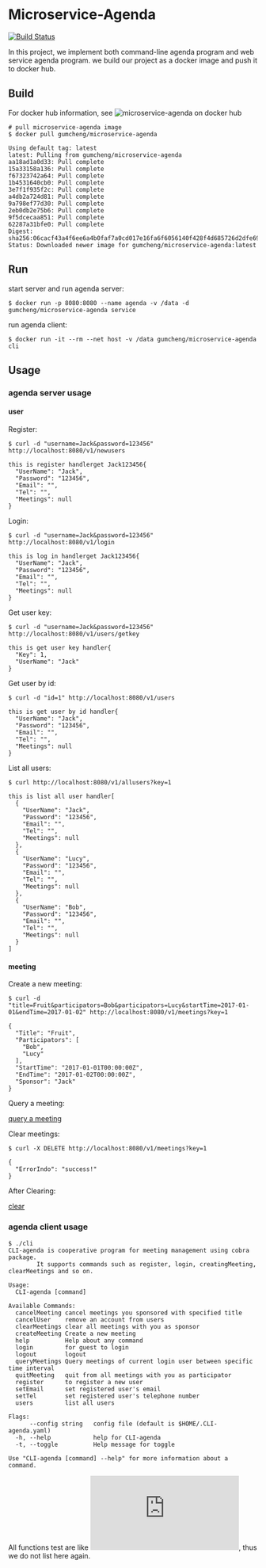 # Microservice-Agenda

[![Build Status](https://travis-ci.org/smallGum/microservice-agenda.svg?branch=master)](https://travis-ci.org/smallGum/microservice-agenda)

In this project, we implement both command-line agenda program and web service agenda program. we build our project as a docker image and push it to docker hub.

## Build

For docker hub information, see ![microservice-agenda on docker hub](https://hub.docker.com/r/gumcheng/microservice-agenda/)

```shell
# pull microservice-agenda image
$ docker pull gumcheng/microservice-agenda

Using default tag: latest
latest: Pulling from gumcheng/microservice-agenda
aa18ad1a0d33: Pull complete 
15a33158a136: Pull complete 
f67323742a64: Pull complete 
1b4531640cb0: Pull complete 
3e7f1f935f2c: Pull complete 
a4db2a724d81: Pull complete 
9a798ef77d30: Pull complete 
2eb0db2e75b6: Pull complete 
9f5dcecaa851: Pull complete 
62287a31bfe0: Pull complete 
Digest: sha256:06cacf43a4f6ee6a4b0faf7a0cd017e16fa6f6056140f428f4d685726d2dfe69
Status: Downloaded newer image for gumcheng/microservice-agenda:latest
```

## Run

start server and run agenda server:

```shell
$ docker run -p 8080:8080 --name agenda -v /data -d gumcheng/microservice-agenda service
```

run agenda client:

```shell
$ docker run -it --rm --net host -v /data gumcheng/microservice-agenda cli
```

## Usage

### agenda server usage

#### user

Register:

```shell
$ curl -d "username=Jack&password=123456" http://localhost:8080/v1/newusers

this is register handlerget Jack123456{
  "UserName": "Jack",
  "Password": "123456",
  "Email": "",
  "Tel": "",
  "Meetings": null
}
```

Login:

```shell
$ curl -d "username=Jack&password=123456" http://localhost:8080/v1/login

this is log in handlerget Jack123456{
  "UserName": "Jack",
  "Password": "123456",
  "Email": "",
  "Tel": "",
  "Meetings": null
}
```

Get user key:

```shell
$ curl -d "username=Jack&password=123456" http://localhost:8080/v1/users/getkey

this is get user key handler{
  "Key": 1,
  "UserName": "Jack"
}
```

Get user by id:

```shell
$ curl -d "id=1" http://localhost:8080/v1/users

this is get user by id handler{
  "UserName": "Jack",
  "Password": "123456",
  "Email": "",
  "Tel": "",
  "Meetings": null
}
```

List all users:

```shell
$ curl http://localhost:8080/v1/allusers?key=1

this is list all user handler[
  {
    "UserName": "Jack",
    "Password": "123456",
    "Email": "",
    "Tel": "",
    "Meetings": null
  },
  {
    "UserName": "Lucy",
    "Password": "123456",
    "Email": "",
    "Tel": "",
    "Meetings": null
  },
  {
    "UserName": "Bob",
    "Password": "123456",
    "Email": "",
    "Tel": "",
    "Meetings": null
  }
]
```

#### meeting

Create a new meeting:

```shell
$ curl -d "title=Fruit&participators=Bob&participators=Lucy&startTime=2017-01-01&endTime=2017-01-02" http://localhost:8080/v1/meetings?key=1

{
  "Title": "Fruit",
  "Participators": [
    "Bob",
    "Lucy"
  ],
  "StartTime": "2017-01-01T00:00:00Z",
  "EndTime": "2017-01-02T00:00:00Z",
  "Sponsor": "Jack"
}
```

Query a meeting:

[query a meeting](images/Query.png)

Clear meetings:

```shell
$ curl -X DELETE http://localhost:8080/v1/meetings?key=1

{
  "ErrorIndo": "success!"
}
```

After Clearing:

[clear](images/Clear.png)

### agenda client usage

```shell
$ ./cli
CLI-agenda is cooperative program for meeting management using cobra package.
        It supports commands such as register, login, creatingMeeting, clearMeetings and so on.

Usage:
  CLI-agenda [command]

Available Commands:
  cancelMeeting cancel meetings you sponsored with specified title
  cancelUser    remove an account from users
  clearMeetings clear all meetings with you as sponsor
  createMeeting Create a new meeting
  help          Help about any command
  login         for guest to login
  logout        logout
  queryMeetings Query meetings of current login user between specific time interval
  quitMeeting   quit from all meetings with you as participator
  register      to register a new user
  setEmail      set registered user's email
  setTel        set registered user's telephone number
  users         list all users

Flags:
      --config string   config file (default is $HOME/.CLI-agenda.yaml)
  -h, --help            help for CLI-agenda
  -t, --toggle          Help message for toggle

Use "CLI-agenda [command] --help" for more information about a command.
```

All functions test are like ![CLI-agenda](https://github.com/smallGum/CLI-agenda/blob/master/README.md), thus we do not list here again.